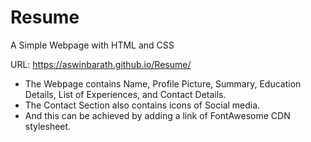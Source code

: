 # Resume
A Simple Webpage with HTML and CSS 

URL: https://aswinbarath.github.io/Resume/

- The Webpage contains Name, Profile Picture, Summary, Education Details, List of Experiences, and Contact Details.<br>
- The Contact Section also contains icons of Social media.<br>
- And this can be achieved by adding a link of FontAwesome CDN stylesheet.